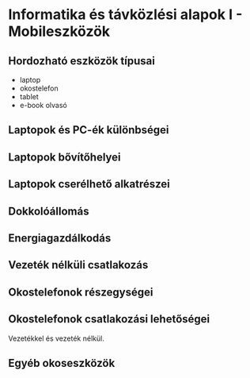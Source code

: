 # Informatika és távközlési alapok I - Mobileszközök

## Hordozható eszközök típusai

* laptop
* okostelefon
* tablet
* e-book olvasó

## Laptopok és PC-ék különbségei

## Laptopok bővítőhelyei

## Laptopok cserélhető alkatrészei

## Dokkolóállomás

## Energiagazdálkodás

## Vezeték nélküli csatlakozás

## Okostelefonok részegységei

## Okostelefonok csatlakozási lehetőségei

Vezetékkel és vezeték nélkül.

## Egyéb okoseszközök
